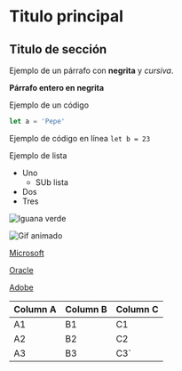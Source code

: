 # Titulo principal #
## Titulo de sección ##

Ejemplo de un párrafo con **negrita** y _cursiva_.

**Párrafo entero en negrita**

Ejemplo de un código

```js
let a = 'Pepe'
```

Ejemplo de código en línea `let b = 23`

Ejemplo de lista
- Uno
    - SUb lista
- Dos
- Tres

![Iguana verde](../06_elementos/assets/iguana.300.jpg)

![Gif animado](../06_elementos/assets/005.gif)

[Microsoft](https://www.microsoft.es)

[Oracle](https://www.oracle.com)

[Adobe](https://www.adobe.es)


Column A | Column B | Column C
---------|----------|---------
 A1 | B1 | C1
 A2 | B2 | C2
 A3 | B3 | C3`